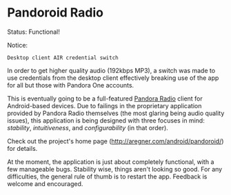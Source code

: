 Pandoroid Radio
===============
Status: Functional!

Notice: 

	Desktop client AIR credential switch
	
In order to get higher quality audio (192kbps MP3), a switch was made to use credentials from the desktop client effectively breaking use of the app for all but those with Pandora One accounts.

This is eventually going to be a full-featured [Pandora Radio](http://www.pandora.com/) client for Android-based devices.  Due to failings in the proprietary application provided by Pandora Radio themselves (the most glaring being audio quality issues), this application is being designed with three focuses in mind: _stability_, _intuitiveness_, and _configurability_ (in that order).

Check out the project's home page (http://aregner.com/android/pandoroid/) for details.

At the moment, the application is just about completely functional, with a few manageable bugs. Stability wise, things aren't looking so good. For any difficulties, the general rule of thumb is to restart the app. Feedback is welcome and encouraged.
